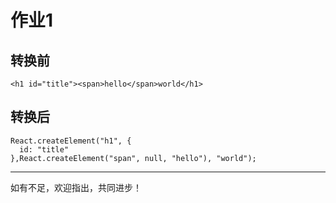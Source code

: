 # 作业1

## 转换前

```JS
<h1 id="title"><span>hello</span>world</h1>
```

## 转换后

```JS
React.createElement("h1", {
  id: "title"
},React.createElement("span", null, "hello"), "world");
```

------

如有不足，欢迎指出，共同进步！